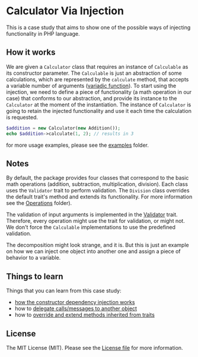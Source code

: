 # Calculator Via Injection

This is a case study that aims to show one of the possible ways of injecting functionality in PHP language.


## How it works
 
We are given a `Calculator` class that requires an instance of `Calculable` as its constructor parameter. The
`Calculable` is just an abstraction of some calculations, which are represented by the `calculate` method, that
accepts a variable number of arguments ([variadic function](https://en.wikipedia.org/wiki/Variadic_function)). To
start using the injection, we need to define a piece of functionality (a math operation in our case) that conforms
to our abstraction, and provide its instance to the `Calculator` at the moment of the instantiation. The instance
of `Calculator` is going to retain the injected functionality and use it each time the calculation is requested.

```php
$addition = new Calculator(new Addition());
echo $addition->calculate(1, 2); // results in 3
```
for more usage examples, please see the [examples](examples/) folder.


## Notes

By default, the package provides four classes that correspond to the basic math operations (addition, subtraction,
multiplication, division). Each class uses the `Validator` trait to perform validation. The `Division` class overrides
the default trait's method and extends its functionality. For more information see the [Operations](src/Operations/) folder).

The validation of input arguments is implemented in the [Validator](src/Operations/Validator.php) trait. Therefore, every operation
might use the trait for validation, or might not. We don't force the `Calculable` implementations to use the predefined validation.

The decomposition might look strange, and it is. But this is just an example on how we can inject one object into another one
and assign a piece of behavior to a variable.


## Things to learn

[//]: # (@todo don't forget to update the line numbers)
Things that you can learn from this case study:
- [how the constructor dependency injection works](src/Calculator.php#L19)
- how to [delegate calls/messages to another object](src/Calculator.php#L34)
- how to [override and extend methods inherited from traits](src/Operations/Division.php#L30)


## License

The MIT License (MIT). Please see the [License file](LICENSE.md) for more information.